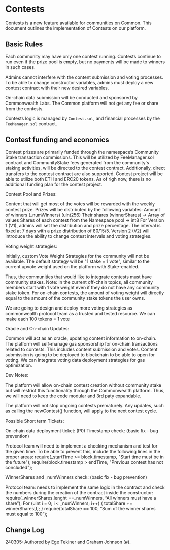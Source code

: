 # Contests

Contests is a new feature available for communities on Common. This document outlines the implementation of Contests on our platform.

## Basic Rules

Each community may have only one contest running. Contests continue to run even if the prize pool is empty, but no payments will be made to winners in such cases.

Admins cannot interfere with the content submission and voting processes. To be able to change constructor variables, admins must deploy a new contest contract with their new desired variables.

On-chain data submission will be conducted and sponsored by Commonwealth Labs. The Common platform will not get any fee or share from the contests.

Contests logic is managed by `Contest.sol`, and financial processes by the `FeeManager.sol` contract.

## Contest funding and economics

Contest prizes are primarily funded through the namespace’s Community Stake transaction commissions. This will be utilized by FeeManager.sol contract and CommunityStake fees generated from the community's staking activities, will be directed to the contest contract. Additionally, direct transfers to the contest contract are also supported.
Contest project will be able to utilize both ETH and ERC20 tokens.
As of righ now, there is no additional funding plan for the contest project.

Contest Pool and Prizes:

Content that will get most of the votes will be rewarded with the weekly contest prize.
Prizes will be distributed by the following variables:
Amount of winners (_numWinners) (uint256)
Their shares (winnerShares) -> Array of values
Shares of each contest from the Namespace pool -> int8
For Version 1 (V1), admins will set the distribution and prize percentage. The interval is fixed at 7 days with a prize distribution of 80/15/5.
Version 2 (V2) will introduce the ability to change contest intervals and voting strategies.

Voting weight strategies:

Initially, custom Vote Weight Strategies for the community will not be available. The default strategy will be "1 stake = 1 vote", similar to the current upvote weight used on the platform with Stake-enabled.

Thus, the communities that would like to integrate contests must have community stakes.
Note: In the current off-chain topics, all community members start with 1 vote weight even if they do not have any community stake token. For on-chain contests, the amount of voting weight will directly equal to the amount of the community stake tokens the user owns.

We are going to design and deploy more voting strategies as commonwealth protocol team as a trusted and tested resource.
We can make each 100 tokens = 1 vote

Oracle and On-chain Updates:

Common will act as an oracle, updating contest information to on-chain.
The platform will self-manage gas sponsorship for on-chain transactions related to contests. This includes content submission and votes.
Content submission is going to be deployed to blockchain to be able to open for voting.
We can integrate voting data deployment strategies for gas optimization.

Dev Notes:

The platform will allow on-chain contest creation without community stake but will restrict this functionality through the Commonwealth platform. Thus, we will need to keep the code modular and 3rd paty expandable.

The platform will not stop ongoing contests prematurely. Any updates, such as calling the newContest() function, will apply to the next contest cycle.

Possible Short term Tickets:

On-chain data deployment ticket: (P0)
Timestamp check: (basic fix - bug prevention)

Protocol team will need to implement a checking mechanism and test for the given time. To be able to prevent this, include the following lines in the proper areas:
require(_startTime >= block.timestamp, "Start time must be in the future");
require(block.timestamp > endTime, "Previous contest has not concluded");

WinnerShares and _numWinners check: (basic fix - bug prevention)

 Protocol team: needs to implement the same logic in the contract and check the numbers during the creation of the contract inside the constructor:
        require(_winnerShares.lenght ==_numWinners, “All winners must have a share”);
        For (uint i = 0; i < _numWinners; i++) {
            totalShare += winnerShares[I]; }
        require(totalShare == 100, “Sum of the winner shares must equal to 100”);

## Change Log

240305: Authored by Ege Tekiner and Graham Johnson (#).
